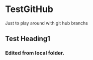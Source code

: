 # TestGitHub
Just to play around with git hub branchs
## Test Heading1

### Edited from local folder.
